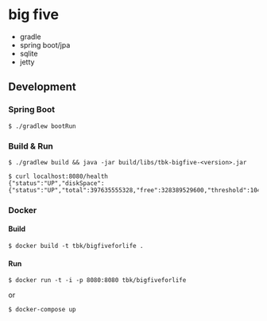 big five
========
- gradle
- spring boot/jpa
- sqlite
- jetty


## Development

### Spring Boot
```
$ ./gradlew bootRun
```
### Build & Run
```
$ ./gradlew build && java -jar build/libs/tbk-bigfive-<version>.jar
```

```
$ curl localhost:8080/health
{"status":"UP","diskSpace":{"status":"UP","total":397635555328,"free":328389529600,"threshold":10485760}}}
```

### Docker
#### Build
```
$ docker build -t tbk/bigfiveforlife .
```
#### Run
```
$ docker run -t -i -p 8080:8080 tbk/bigfiveforlife
```
or
```
$ docker-compose up
```